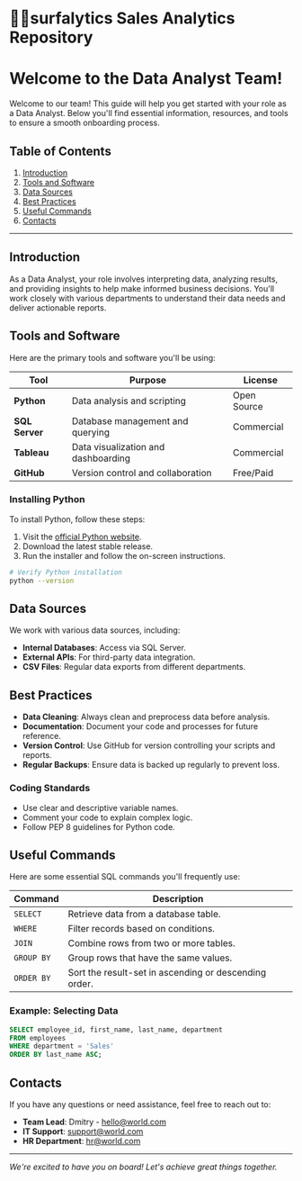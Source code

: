 # 🏄‍♂️surfalytics Sales Analytics Repository

# Welcome to the Data Analyst Team!

Welcome to our team! This guide will help you get started with your role as a Data Analyst. Below you'll find essential information, resources, and tools to ensure a smooth onboarding process.

## Table of Contents

1. [Introduction](#introduction)
2. [Tools and Software](#tools-and-software)
3. [Data Sources](#data-sources)
4. [Best Practices](#best-practices)
5. [Useful Commands](#useful-commands)
6. [Contacts](#contacts)

---

## Introduction

As a Data Analyst, your role involves interpreting data, analyzing results, and providing insights to help make informed business decisions. You'll work closely with various departments to understand their data needs and deliver actionable reports.

## Tools and Software

Here are the primary tools and software you'll be using:

| Tool          | Purpose                                | License     |
|---------------|----------------------------------------|-------------|
| **Python**    | Data analysis and scripting            | Open Source |
| **SQL Server**| Database management and querying       | Commercial  |
| **Tableau**   | Data visualization and dashboarding    | Commercial  |
| **GitHub**    | Version control and collaboration      | Free/Paid   |

### Installing Python

To install Python, follow these steps:

1. Visit the [official Python website](https://www.python.org/downloads/).
2. Download the latest stable release.
3. Run the installer and follow the on-screen instructions.

```bash
# Verify Python installation
python --version
```

## Data Sources

We work with various data sources, including:

- **Internal Databases**: Access via SQL Server.
- **External APIs**: For third-party data integration.
- **CSV Files**: Regular data exports from different departments.

## Best Practices

- **Data Cleaning**: Always clean and preprocess data before analysis.
- **Documentation**: Document your code and processes for future reference.
- **Version Control**: Use GitHub for version controlling your scripts and reports.
- **Regular Backups**: Ensure data is backed up regularly to prevent loss.

### Coding Standards

- Use clear and descriptive variable names.
- Comment your code to explain complex logic.
- Follow PEP 8 guidelines for Python code.

## Useful Commands

Here are some essential SQL commands you'll frequently use:

| Command    | Description                                                  |
|------------|--------------------------------------------------------------|
| `SELECT`   | Retrieve data from a database table.                         |
| `WHERE`    | Filter records based on conditions.                          |
| `JOIN`     | Combine rows from two or more tables.                         |
| `GROUP BY` | Group rows that have the same values.                         |
| `ORDER BY` | Sort the result-set in ascending or descending order.         |

### Example: Selecting Data

```sql
SELECT employee_id, first_name, last_name, department
FROM employees
WHERE department = 'Sales'
ORDER BY last_name ASC;
```

## Contacts

If you have any questions or need assistance, feel free to reach out to:

- **Team Lead**: Dmitry - [hello@world.com](mailto:hello@world.com)
- **IT Support**: support@world.com
- **HR Department**: hr@world.com

---

*We're excited to have you on board! Let's achieve great things together.*
